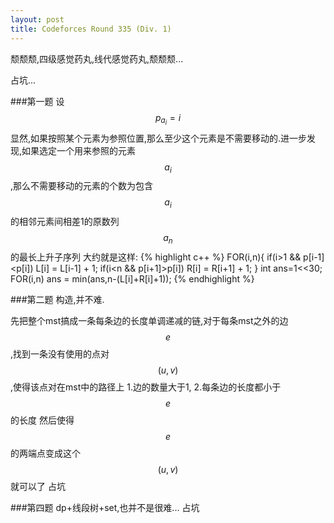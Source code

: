 ```yaml
---
layout: post
title: Codeforces Round 335 (Div. 1)
---
```

颓颓颓,四级感觉药丸,线代感觉药丸,颓颓颓...

占坑...

###第一题
设$$p_{a_i}=i$$显然,如果按照某个元素为参照位置,那么至少这个元素是不需要移动的.进一步发现,如果选定一个用来参照的元素$$a_i$$,那么不需要移动的元素的个数为包含$$a_i$$的相邻元素间相差1的原数列$${a_n}$$的最长上升子序列
大约就是这样:
{% highlight c++ %}
FOR(i,n){
    if(i>1 && p[i-1]<p[i])
        L[i] = L[i-1] + 1;
    if(i<n && p[i+1]>p[i])
        R[i] = R[i+1] + 1;
}
int ans=1<<30;
FOR(i,n)
    ans = min(ans,n-(L[i]+R[i]+1));
{% endhighlight %}


###第二题
构造,并不难.

先把整个mst搞成一条每条边的长度单调递减的链,对于每条mst之外的边$$e$$,找到一条没有使用的点对$$(u,v)$$,使得该点对在mst中的路径上
1.边的数量大于1,
2.每条边的长度都小于$$e$$的长度
然后使得$$e$$的两端点变成这个$$(u,v)$$就可以了
占坑

###第四题
dp+线段树+set,也并不是很难...
占坑


